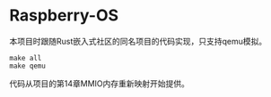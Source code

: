 # Raspberry-OS
本项目时跟随Rust嵌入式社区的同名项目的代码实现，只支持qemu模拟。

```
make all
make qemu
```

代码从项目的第14章MMIO内存重新映射开始提供。
